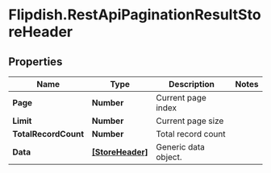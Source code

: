 # Flipdish.RestApiPaginationResultStoreHeader

## Properties
Name | Type | Description | Notes
------------ | ------------- | ------------- | -------------
**Page** | **Number** | Current page index | 
**Limit** | **Number** | Current page size | 
**TotalRecordCount** | **Number** | Total record count | 
**Data** | [**[StoreHeader]**](StoreHeader.md) | Generic data object. | 


